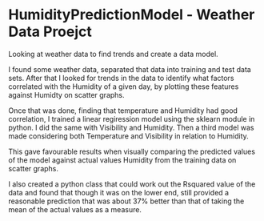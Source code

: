 # HumidityPredictionModel - Weather Data Proejct
 Looking at weather data to find trends and create a data model.
 
 I found some weather data, separated that data into training and test data sets. After that I looked for trends in the data to identify what factors correlated with the Humidity of a given day, by plotting these features against Humidty on scatter graphs.
 
 Once that was done, finding that temperature and Humidity had good correlation, I trained a linear regiression model using the sklearn module in python. I did the same with Visibility and Humidity. Then a third model was made considering both Temperature and Visibility in relation to Humidity.
 
 This gave favourable results when visually comparing the predicted values of the model against actual values Humidity from the training data on scatter graphs.
 
 I also created a python class that could work out the Rsquared value of the data and found that though it was on the lower end, still provided a reasonable prediction that was about 37% better than that of taking the mean of the actual values as a measure.
